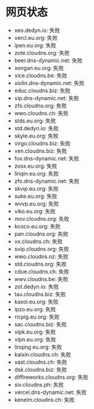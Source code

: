 # 网页状态
- xeo.dedyn.io: 失败
- vercl.eu.org: 失败
- ipen.eu.org: 失败
- zote.cloudns.org: 失败
- beer.dns-dynamic.net: 失败
- xongan.eu.org: 失败
- vice.cloudns.be: 失败
- xiolin.dns-dynamic.net: 失败
- educ.cloudns.biz: 失败
- vip.dns-dynamic.net: 失败
- zfo.cloudns.org: 失败
- wwo.cloudns.ch: 失败
- stds.eu.org: 失败
- std.dedyn.io: 失败
- skyle.eu.org: 失败
- virgo.cloudns.biz: 失败
- ven.cloudns.biz: 失败
- fox.dns-dynamic.net: 失败
- zosx.eu.org: 失败
- linqin.eu.org: 失败
- zfo.dns-dynamic.net: 失败
- skvip.eu.org: 失败
- suke.eu.org: 失败
- wvvp.eu.org: 失败
- viko.eu.org: 失败
- mov.cloudns.org: 失败
- kcoco.eu.org: 失败
- pan.cloudns.org: 失败
- vx.cloudns.ch: 失败
- svip.cloudns.org: 失败
- wwo.cloudns.nz: 失败
- std.cloudns.org: 失败
- cdue.cloudns.ch: 失败
- wwv.cloudns.be: 失败
- zot.dedyn.io: 失败
- tau.cloudns.biz: 失败
- kaxoi.eu.org: 失败
- ipzo.eu.org: 失败
- ricpig.eu.org: 失败
- sac.cloudns.biz: 失败
- vipk.eu.org: 失败
- vipn.eu.org: 失败
- linqing.eu.org: 失败
- kaixin.cloudns.ch: 失败
- vast.cloudns.ch: 失败
- dsk.cloudns.biz: 失败
- diffireworks.cloudns.org: 失败
- siv.cloudns.ph: 失败
- vercel.dns-dynamic.net: 失败
- kenelm.cloudns.ch: 失败
